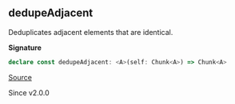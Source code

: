 ## dedupeAdjacent

Deduplicates adjacent elements that are identical.

**Signature**

```ts
declare const dedupeAdjacent: <A>(self: Chunk<A>) => Chunk<A>
```

[Source](https://github.com/Effect-TS/effect/tree/main/packages/effect/src/Chunk.ts#L1185)

Since v2.0.0
